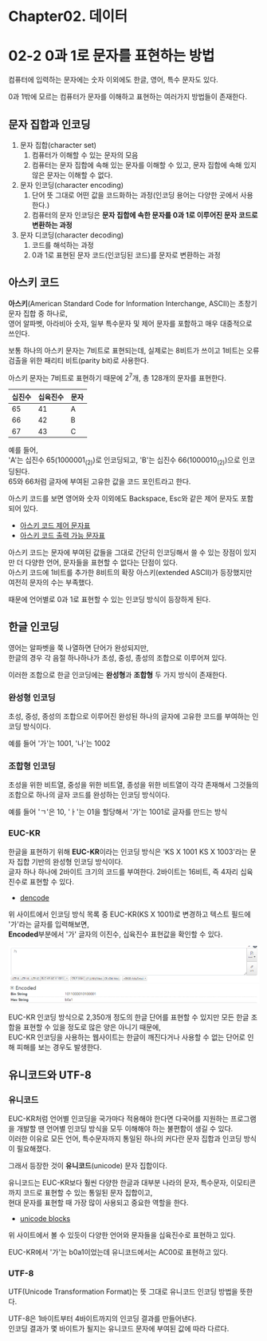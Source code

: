 # Chapter02. 데이터

# 02-2 0과 1로 문자를 표현하는 방법

컴퓨터에 입력하는 문자에는 숫자 이외에도 한글, 영어, 특수 문자도 있다.

0과 1밖에 모르는 컴퓨터가 문자를 이해하고 표현하는 여러가지 방법들이 존재한다.

## 문자 집합과 인코딩

1. 문자 집합(character set)
    1. 컴퓨터가 이해할 수 있는 문자의 모음
    2. 컴퓨터는 문자 집합에 속해 있는 문자를 이해할 수 있고, 문자 집합에 속해 있지 않은 문자는 이해할 수 없다.
2. 문자 인코딩(character encoding)
    1. 단어 뜻 그대로 어떤 값을 코드화하는 과정(인코딩 용어는 다양한 곳에서 사용한다.)
    2. 컴퓨터의 문자 인코딩은 **문자 집합에 속한 문자를 0과 1로 이루어진 문자 코드로 변환하는 과정**
3. 문자 디코딩(character decoding)
    1. 코드를 해석하는 과정
    2. 0과 1로 표현된 문자 코드(인코딩된 코드)를 문자로 변환하는 과정

## 아스키 코드

**아스키**(American Standard Code for Information Interchange, ASCII)는 초창기 문자 집합 중 하나로,  
영어 알파벳, 아라비아 숫자, 일부 특수문자 및 제어 문자를 포함하고 매우 대중적으로 쓰인다.

보통 하나의 아스키 문자는 7비트로 표현되는데, 실제로는 8비트가 쓰이고 1비트는 오류 검출을 위한 패리티 비트(parity bit)로 사용한다.

아스키 문자는 7비트로 표현하기 때문에 2<sup>7</sup>개, 총 128개의 문자를 표현한다.

| 십진수 | 십육진수 | 문자 |
|-----|------|----|
| 65  | 41   | A  |
| 66  | 42   | B  |
| 67  | 43   | C  |

예를 들어,  
'A'는 십진수 65(1000001<sub>(2)</sub>)로 인코딩되고, 'B'는 십진수 66(1000010<sub>(2)</sub>)으로 인코딩된다.  
65와 66처럼 글자에 부여된 고유한 값을 코드 포인트라고 한다.

아스키 코드를 보면 영어와 숫자 이외에도 Backspace, Esc와 같은 제어 문자도 포함되어 있다.
- [아스키 코드 제어 문자표](https://ko.wikipedia.org/wiki/ASCII#%EC%A0%9C%EC%96%B4_%EB%AC%B8%EC%9E%90%ED%91%9C)
- [아스키 코드 출력 가능 문자표](https://ko.wikipedia.org/wiki/ASCII#%EC%B6%9C%EB%A0%A5_%EA%B0%80%EB%8A%A5_%EC%95%84%EC%8A%A4%ED%82%A4_%EB%AC%B8%EC%9E%90%ED%91%9C)

아스키 코드는 문자에 부여된 값들을 그대로 간단히 인코딩해서 쓸 수 있는 장점이 있지만 더 다양한 언어, 문자들을 표현할 수 없다는 단점이 있다.  
아스키 코드에 1비트를 추가한 8비트의 확장 아스키(extended ASCII)가 등장했지만 여전히 문자의 수는 부족했다.

때문에 언어별로 0과 1로 표현할 수 있는 인코딩 방식이 등장하게 된다.

## 한글 인코딩

영어는 알파벳을 쭉 나열하면 단어가 완성되지만,  
한글의 경우 각 음절 하나하나가 초성, 중성, 종성의 조합으로 이루어져 있다.

이러한 조합으로 한글 인코딩에는 **완성형**과 **조합형** 두 가지 방식이 존재한다.

### 완성형 인코딩

초성, 중성, 종성의 조합으로 이루어진 완성된 하나의 글자에 고유한 코드를 부여하는 인코딩 방식이다.

예를 들어 '가'는 1001, '나'는 1002

### 조합형 인코딩

초성을 위한 비트열, 중성을 위한 비트열, 종성을 위한 비트열이 각각 존재해서 그것들의 조합으로 하나의 글자 코드를 완성하는 인코딩 방식이다.

예를 들어 'ㄱ'은 10, 'ㅏ'는 01을 할당해서 '가'는 1001로 글자를 만드는 방식

### EUC-KR

한글을 표현하기 위해 **EUC-KR**이라는 인코딩 방식은 'KS X 1001 KS X 1003'라는 문자 집합 기반의 완성형 인코딩 방식이다.  
글자 하나 하나에 2바이트 크기의 코드를 부여한다. 2바이트는 16비트, 즉 4자리 십육진수로 표현할 수 있다.

- [dencode](https://dencode.com/)

위 사이트에서 인코딩 방식 목록 중 EUC-KR(KS X 1001)로 변경하고 텍스트 필드에 '가'라는 글자를 입력해보면,  
**Encoded**부분에서 '가' 글자의 이진수, 십육진수 표현값을 확인할 수 있다.

![dencodeImage1](images/dencodeTextField.png)
![dencodeImage2](images/dencodeEncoded.png)

EUC-KR 인코딩 방식으로 2,350개 정도의 한글 단어를 표현할 수 있지만 모든 한글 조합을 표현할 수 있을 정도로 많은 양은 아니기 때문에,  
EUC-KR 인코딩을 사용하는 웹사이트는 한글이 깨진다거나 사용할 수 없는 단어로 인해 피해를 보는 경우도 발생한다.

## 유니코드와 UTF-8

### 유니코드

EUC-KR처럼 언어별 인코딩을 국가마다 적용해야 한다면 다국어를 지원하는 프로그램을 개발할 땐 언어별 인코딩 방식을 모두 이해해야 하는 불편함이 생길 수 있다.  
이러한 이유로 모든 언어, 특수문자까지 통일된 하나의 커다란 문자 집합과 인코딩 방식이 필요해졌다.

그래서 등장한 것이 **유니코드**(unicode) 문자 집합이다.

유니코드는 EUC-KR보다 훨씬 다양한 한글과 대부분 나라의 문자, 특수문자, 이모티콘까지 코드로 표현할 수 있는 통일된 문자 집합이고,  
현대 문자를 표현할 때 가장 많이 사용되고 중요한 역할을 한다.

- [unicode blocks](https://symbl.cc/en/unicode/blocks/)

위 사이트에서 볼 수 있듯이 다양한 언어와 문자들을 십육진수로 표현하고 있다.

EUC-KR에서 '가'는 b0a1이었는데 유니코드에서는 AC00로 표현하고 있다.

### UTF-8

UTF(Unicode Transformation Format)는 뜻 그대로 유니코드 인코딩 방법을 뜻한다.

UTF-8은 1바이트부터 4바이트까지의 인코딩 결과를 만들어낸다.  
인코딩 결과가 몇 바이트가 될지는 유니코드 문자에 부여된 값에 따라 다르다.

